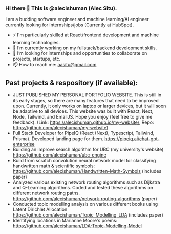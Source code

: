 ### Hi there 👋 This is @alecishuman (Alec Situ).
I am a budding software engineer and machine learning/AI engineer currently looking for internships/jobs (Currently at HubSpot).
- ⚡ I'm particularly skilled at React/frontend development and machine learning technologies.
- 🔭 I’m currently working on my fullstack/backend development skills.
- 👯 I’m looking for internships and opportunities to collaborate on projects, startups, etc.
- 📫 How to reach me: aasitu@gmail.com

## Past projects & respository (if available):
- JUST PUBLISHED MY PERSONAL PORTFOLIO WEBSITE. This is still in its early stages, so there are many features that need to be improved upon. Currently, it only works on laptop or larger devices, but it will soon be adaptive to all devices. This website was built with React, Next, Node, Tailwind, and EmailJS. Hope you enjoy (feel free to give me feedback). (Link: https://alecishuman.github.io/my-website/, Repo: https://github.com/alecishuman/my-website) 
- Full Stack Developer for PipeIQ (React (Next), Typescript, Tailwind, Prisma). Developed landing page for them. https://pipeiq.ai/chat-gpt-enterprise
- Building an improve search algorithm for UBC (my university's website) https://github.com/alecishuman/ubc-engine
- Build from scratch convolution neural network model for classifying handwritten math & scientific symbols: https://github.com/alecishuman/Handwritten-Math-Symbols (includes paper) 
- Analyzed various existing network routing algorithms such as Dijkstra and Q-Learning algorithms. Coded and tested these algorithms on different network routing paths. https://github.com/alecishuman/network-routing-algorithms (paper)
- Conducted topic modelling analysis on various different books using Latent Dirichlet Allocation https://github.com/alecishuman/Topic_Modelling_LDA (includes paper)
- Identifying locations in Marianne Moore's poems: https://github.com/alecishuman/LDA-Topic-Modelling-Model

<!--
**alecishuman/alecishuman** is a ✨ _special_ ✨ repository because its `README.md` (this file) appears on your GitHub profile.

Here are some ideas to get you started:

- 🔭 I’m currently working on improving my ReactJS skills
- 🌱 I’m currently learning ...
- 👯 I’m looking to collaborate on ...
- 🤔 I’m looking for help with ...
- 💬 Ask me about ...
- 📫 How to reach me: ...
- 😄 Pronouns: ...
- ⚡ Fun fact: ...
-->
